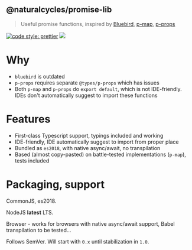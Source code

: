 ## @naturalcycles/promise-lib

> Useful promise functions, inspired by [Bluebird](https://github.com/petkaantonov/bluebird), [p-map](https://github.com/sindresorhus/p-map), [p-props](https://github.com/sindresorhus/p-props)

[![code style: prettier](https://img.shields.io/badge/code_style-prettier-ff69b4.svg?style=flat-square)](https://github.com/prettier/prettier)
[![](https://circleci.com/gh/NaturalCycles/promise-lib.svg?style=shield&circle-token=cbb20b471eb9c1d5ed975e28c2a79a45671d78ea)](https://circleci.com/gh/NaturalCycles/promise-lib)

# Why

- `bluebird` is outdated
- `p-props` requires separate `@types/p-props` which has issues
- Both `p-map` and `p-props` do `export default`, which is not IDE-friendly. IDEs don't
  automatically suggest to import these functions

# Features

- First-class Typescript support, typings included and working
- IDE-friendly, IDE automatically suggest to import from proper place
- Bundled as `es2018`, with native async/await, no transpilation
- Based (almost copy-pasted) on battle-tested implementations (`p-map`), tests included

# Packaging, support

CommonJS, es2018.

NodeJS **latest** LTS.

Browser - works for browsers with native async/await support, Babel transpilation to be
tested...

Follows SemVer. Will start with `0.x` until stabilization in `1.0`.
